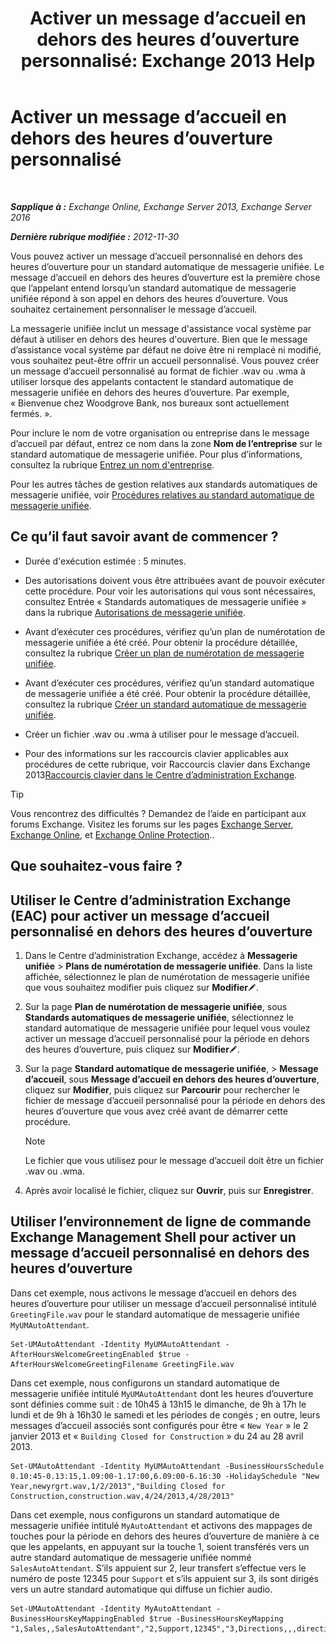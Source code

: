 ﻿---
title: 'Activer un message d’accueil en dehors des heures d’ouverture personnalisé: Exchange 2013 Help'
TOCTitle: Activer un message d’accueil en dehors des heures d’ouverture personnalisé
ms:assetid: d4743805-bab0-4735-a1e0-2cea4e088e8c
ms:mtpsurl: https://technet.microsoft.com/fr-fr/library/Bb232183(v=EXCHG.150)
ms:contentKeyID: 50555497
ms.date: 04/24/2018
mtps_version: v=EXCHG.150
ms.translationtype: HT
---

# Activer un message d’accueil en dehors des heures d’ouverture personnalisé

 

_**Sapplique à :** Exchange Online, Exchange Server 2013, Exchange Server 2016_

_**Dernière rubrique modifiée :** 2012-11-30_

Vous pouvez activer un message d’accueil personnalisé en dehors des heures d’ouverture pour un standard automatique de messagerie unifiée. Le message d’accueil en dehors des heures d’ouverture est la première chose que l’appelant entend lorsqu’un standard automatique de messagerie unifiée répond à son appel en dehors des heures d’ouverture. Vous souhaitez certainement personnaliser le message d’accueil.

La messagerie unifiée inclut un message d'assistance vocal système par défaut à utiliser en dehors des heures d'ouverture. Bien que le message d’assistance vocal système par défaut ne doive être ni remplacé ni modifié, vous souhaitez peut-être offrir un accueil personnalisé. Vous pouvez créer un message d’accueil personnalisé au format de fichier .wav ou .wma à utiliser lorsque des appelants contactent le standard automatique de messagerie unifiée en dehors des heures d’ouverture. Par exemple, « Bienvenue chez Woodgrove Bank, nos bureaux sont actuellement fermés. ».

Pour inclure le nom de votre organisation ou entreprise dans le message d’accueil par défaut, entrez ce nom dans la zone **Nom de l’entreprise** sur le standard automatique de messagerie unifiée. Pour plus d’informations, consultez la rubrique [Entrez un nom d'entreprise](enter-a-business-name-exchange-2013-help.md).

Pour les autres tâches de gestion relatives aux standards automatiques de messagerie unifiée, voir [Procédures relatives au standard automatique de messagerie unifiée](um-auto-attendant-procedures-exchange-2013-help.md).

## Ce qu’il faut savoir avant de commencer ?

  - Durée d'exécution estimée : 5 minutes.

  - Des autorisations doivent vous être attribuées avant de pouvoir exécuter cette procédure. Pour voir les autorisations qui vous sont nécessaires, consultez Entrée « Standards automatiques de messagerie unifiée » dans la rubrique [Autorisations de messagerie unifiée](unified-messaging-permissions-exchange-2013-help.md).

  - Avant d’exécuter ces procédures, vérifiez qu’un plan de numérotation de messagerie unifiée a été créé. Pour obtenir la procédure détaillée, consultez la rubrique [Créer un plan de numérotation de messagerie unifiée](create-a-um-dial-plan-exchange-2013-help.md).

  - Avant d’exécuter ces procédures, vérifiez qu’un standard automatique de messagerie unifiée a été créé. Pour obtenir la procédure détaillée, consultez la rubrique [Créer un standard automatique de messagerie unifiée](create-a-um-auto-attendant-exchange-2013-help.md).

  - Créer un fichier .wav ou .wma à utiliser pour le message d’accueil.

  - Pour des informations sur les raccourcis clavier applicables aux procédures de cette rubrique, voir Raccourcis clavier dans Exchange 2013[Raccourcis clavier dans le Centre d’administration Exchange](keyboard-shortcuts-in-the-exchange-admin-center-exchange-online-protection-help.md).

> [!TIP]
> Vous rencontrez des difficultés ? Demandez de l’aide en participant aux forums Exchange. Visitez les forums sur les pages <a href="https://go.microsoft.com/fwlink/p/?linkid=60612">Exchange Server</a>, <a href="https://go.microsoft.com/fwlink/p/?linkid=267542">Exchange Online</a>, et <a href="https://go.microsoft.com/fwlink/p/?linkid=285351">Exchange Online Protection</a>..


## Que souhaitez-vous faire ?

## Utiliser le Centre d’administration Exchange (EAC) pour activer un message d’accueil personnalisé en dehors des heures d’ouverture

1.  Dans le Centre d’administration Exchange, accédez à **Messagerie unifiée** \> **Plans de numérotation de messagerie unifiée**. Dans la liste affichée, sélectionnez le plan de numérotation de messagerie unifiée que vous souhaitez modifier puis cliquez sur **Modifier**![Icône Modifier](images/Bb124582.6f53ccb2-1f13-4c02-bea0-30690e6ea71d(EXCHG.150).gif "Icône Modifier").

2.  Sur la page **Plan de numérotation de messagerie unifiée**, sous **Standards automatiques de messagerie unifiée**, sélectionnez le standard automatique de messagerie unifiée pour lequel vous voulez activer un message d’accueil personnalisé pour la période en dehors des heures d’ouverture, puis cliquez sur **Modifier**![Icône Modifier](images/Bb124582.6f53ccb2-1f13-4c02-bea0-30690e6ea71d(EXCHG.150).gif "Icône Modifier").

3.  Sur la page **Standard automatique de messagerie unifiée**, \> **Message d’accueil**, sous **Message d’accueil en dehors des heures d’ouverture**, cliquez sur **Modifier**, puis cliquez sur **Parcourir** pour rechercher le fichier de message d’accueil personnalisé pour la période en dehors des heures d’ouverture que vous avez créé avant de démarrer cette procédure.
    
    > [!NOTE]
    > Le fichier que vous utilisez pour le message d’accueil doit être un fichier .wav ou .wma.


4.  Après avoir localisé le fichier, cliquez sur **Ouvrir**, puis sur **Enregistrer**.

## Utiliser l’environnement de ligne de commande Exchange Management Shell pour activer un message d’accueil personnalisé en dehors des heures d’ouverture

Dans cet exemple, nous activons le message d’accueil en dehors des heures d’ouverture pour utiliser un message d’accueil personnalisé intitulé `GreetingFile.wav` pour le standard automatique de messagerie unifiée `MyUMAutoAttendant`.

    Set-UMAutoAttendant -Identity MyUMAutoAttendant -AfterHoursWelcomeGreetingEnabled $true -AfterHoursWelcomeGreetingFilename GreetingFile.wav

Dans cet exemple, nous configurons un standard automatique de messagerie unifiée intitulé `MyUMAutoAttendant` dont les heures d’ouverture sont définies comme suit : de 10h45 à 13h15 le dimanche, de 9h à 17h le lundi et de 9h à 16h30 le samedi et les périodes de congés ; en outre, leurs messages d’accueil associés sont configurés pour être « `New Year` » le 2 janvier 2013 et « `Building Closed for Construction` » du 24 au 28 avril 2013.

    Set-UMAutoAttendant -Identity MyUMAutoAttendant -BusinessHoursSchedule 0.10:45-0.13:15,1.09:00-1.17:00,6.09:00-6.16:30 -HolidaySchedule "New Year,newyrgrt.wav,1/2/2013","Building Closed for Construction,construction.wav,4/24/2013,4/28/2013"

Dans cet exemple, nous configurons un standard automatique de messagerie unifiée intitulé `MyAutoAttendant` et activons des mappages de touches pour la période en dehors des heures d’ouverture de manière à ce que les appelants, en appuyant sur la touche 1, soient transférés vers un autre standard automatique de messagerie unifiée nommé `SalesAutoAttendant`. S’ils appuient sur 2, leur transfert s’effectue vers le numéro de poste 12345 pour `Support` et s’ils appuient sur 3, ils sont dirigés vers un autre standard automatique qui diffuse un fichier audio.

    Set-UMAutoAttendant -Identity MyAutoAttendant - BusinessHoursKeyMappingEnabled $true -BusinessHoursKeyMapping "1,Sales,,SalesAutoAttendant","2,Support,12345","3,Directions,,,directions.wav"

